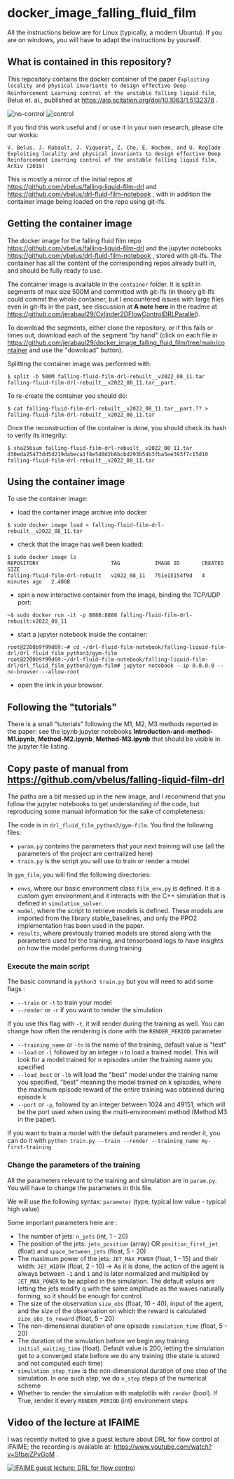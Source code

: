 # docker_image_falling_fluid_film

All the instructions below are for Linux (typically, a modern Ubuntu). If you are on windows, you will have to adapt the instructions by yourself.

## What is contained in this repository?

This repository contains the docker container of the paper ```Exploiting locality and physical invariants to design effective Deep Reinforcement Learning control of the unstable falling liquid film```, Belus et. al., published at https://aip.scitation.org/doi/10.1063/1.5132378 .

![no-control](https://media.giphy.com/media/cO3IdQaGRyK0BYAslz/giphy.gif)
![control](https://media.giphy.com/media/dY0qmKEb5bXhf3gHvs/giphy.gif)

If you find this work useful and / or use it in your own research, please cite our works:

```
V. Belus, J. Rabault, J. Viquerat, Z. Che, E. Hachem, and U. Reglade
Exploiting locality and physical invariants to design effective Deep
Reinforcement Learning control of the unstable falling liquid film,
ArXiv (2019)
```

This is mostly a mirror of the initial repos at https://github.com/vbelus/falling-liquid-film-drl and https://github.com/vbelus/drl-fluid-film-notebook , with in addition the container image being loaded on the repo using git-lfs.

## Getting the container image

The docker image for the falling fluid film repo https://github.com/vbelus/falling-liquid-film-drl and the jupyter notebooks https://github.com/vbelus/drl-fluid-film-notebook , stored with git-lfs. The container has all the content of the corresponding repos already built in, and should be fully ready to use.

The container image is available in the ```container``` folder. It is split in segments of max size 500M and committed with git-lfs (in theory git-lfs could commit the whole container, but I encountered issues with large files even in git-lfs in the past, see discussion at **A note here** in the readme at https://github.com/jerabaul29/Cylinder2DFlowControlDRLParallel).

To download the segments, either clone the repository, or if this fails or times out, download each of the segment "by hand" (click on each file in https://github.com/jerabaul29/docker_image_falling_fluid_film/tree/main/container and use the "download" button).

Splitting the container image was performed with:

```
$ split -b 500M falling-fluid-film-drl-rebuilt__v2022_08_11.tar falling-fluid-film-drl-rebuilt__v2022_08_11.tar__part.
```

To re-create the container you should do:

```
$ cat falling-fluid-film-drl-rebuilt__v2022_08_11.tar__part.?? > falling-fluid-film-drl-rebuilt__v2022_08_11.tar
```

Once the reconstruction of the container is done, you should check its hash to verify its integrity:

```
$ sha256sum falling-fluid-film-drl-rebuilt__v2022_08_11.tar 
d30eda25473dd5d219dabeca1f8e540d2b6bcbd293b54b3fba5ee393f7c15d10  falling-fluid-film-drl-rebuilt__v2022_08_11.tar
```

## Using the container image

To use the container image:

- load the container image archive into docker

```
$ sudo docker image load < falling-fluid-film-drl-rebuilt__v2022_08_11.tar
```

- check that the image has well been loaded:

```
$ sudo docker image ls 
REPOSITORY                       TAG           IMAGE ID       CREATED         SIZE
falling-fluid-film-drl-rebuilt   v2022_08_11   751e15154f9d   4 minutes ago   2.48GB
```

- spin a new interactive container from the image, binding the TCP/UDP port:

```
~$ sudo docker run -it -p 8888:8888 falling-fluid-film-drl-rebuilt:v2022_08_11
```

- start a jupyter notebook inside the container:

```
root@2200b9f99d69:~# cd ~/drl-fluid-film-notebook/falling-liquid-film-drl/drl_fluid_film_python3/gym-film
root@2200b9f99d69:~/drl-fluid-film-notebook/falling-liquid-film-drl/drl_fluid_film_python3/gym-film# jupyter notebook --ip 0.0.0.0 --no-browser --allow-root
```

- open the link in your browser.

## Following the "tutorials"

There is a small "tutorials" following the M1, M2, M3 methods reported in the paper: see the ipynb jupyter notebooks **Introduction-and-method-M1.ipynb**, **Method-M2.ipynb**, **Method-M3.ipynb** that should be visible in the jupyter file listing.

## Copy paste of manual from https://github.com/vbelus/falling-liquid-film-drl

The paths are a bit messed up in the new image, and I recommend that you follow the jupyter notebooks to get understanding of the code, but reproducing some manual information for the sake of completeness:

The code is in `drl_fluid_film_python3/gym-film`. You find the following files:
- `param.py` contains the parameters that your next training will use (all the parameters of the project are centralized here)
- `train.py` is the script you will use to train or render a model

In `gym_film`, you will find the following directories:
- `envs`, where our basic environment class `film_env.py` is defined. It is a custom gym environment,and it interacts with the C++ simulation that is defined in `simulation_solver`.
- `model`, where the script to retrieve models is defined. These models are imported from the library stable_baselines, and only the PPO2 implementation has been used in the paper.
- `results`, where previously trained models are stored along with the parameters used for the training, and tensorboard logs to have insights on how the model performs during training

### Execute the main script

The basic command is `python3 train.py` but you will need to add some flags :
- `--train` or `-t` to train your model
- `--render` or `-r` if you want to render the simulation

If you use this flag with `-t`, it will render during the training as well. You can change how often the rendering is done with the `RENDER_PERIOD` parameter
- `--training_name` or `-tn` is the name of the training, default value is "test"
- `--load` or `-l` followed by an integer `n` to load a trained model. This will look for a model trained for n episodes under the training name you specified
- `--load_best` or `-lb` will load the "best" model under the training name you specified, "best" meaning the model trained on k episodes, where the maximum episode reward of the entire training was obtained during episode k
- `--port` or `-p`, followed by an integer between 1024 and 49151, which will be the port used when using the multi-environment method (Method M3 in the paper).

If you want to train a model with the default parameters and render it, you can do it with `python train.py --train --render --training_name my-first-training`

### Change the parameters of the training
All the parameters relevant to the training and simulation are in `param.py`. You will have to change the parameters in this file.

We will use the following syntax: `parameter` (type, typical low value - typical high value)

Some important parameters here are :
- The number of jets: `n_jets` (int, 1 - 20)
- The position of the jets: `jets_position` (array) OR `position_first_jet` (float) and `space_between_jets` (float, 5 - 20)
- The maximum power of the jets: `JET_MAX_POWER` (float, 1 - 15) and their width: `JET_WIDTH` (float, 2 - 10)
-> As it is done, the action of the agent is always between `-1` and `1` and is later normalized and multiplied by `JET_MAX_POWER` to be applied in the simulation. The default values are letting the jets modify q with the same amplitude as the waves naturally forming, so it should be enough for control.
- The size of the observation `size_obs` (float, 10 - 40), input of the agent, and the size of the observation on which the reward is calculated `size_obs_to_reward` (float, 5 - 20)
- The non-dimensional duration of one episode `simulation_time` (float, 5 - 20)
- The duration of the simulation before we begin any training `initial_waiting_time` (float). Default value is 200, letting the simulation get to a converged state before we do any training (the state is stored and not computed each time)
- `simulation_step_time` is the non-dimensional duration of one step of the simulation. In one such step, we do `n_step` steps of the numerical scheme
- Whether to render the simulation with matplotlib with `render` (bool). If True, render it every `RENDER_PERIOD` (int) environment steps

## Video of the lecture at IFAIME

I was recently invited to give a guest lecture about DRL for flow control at IFAIME; the recording is available at: https://www.youtube.com/watch?v=SfbajZPvGoM .

[![IFAIME guest lecture: DRL for flow control](https://github.com/jerabaul29/Cylinder2DFlowControlDRL/blob/master/assets/image_ifaime_youtube_2.png)](https://www.youtube.com/watch?v=SfbajZPvGoM)
